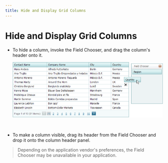 ```yaml
---
title: Hide and Display Grid Columns
---
```

# Hide and Display Grid Columns
* To hide a column, invoke the Field Chooser, and drag the column's header onto it.
	
	![HideColumns](../../../images/img7292.png)
	
	&nbsp;
* To make a column visible, drag its header from the Field Chooser and drop it onto the column header panel.

> Depending on the application vendor's preferences, the Field Chooser may be unavailable in your application.
